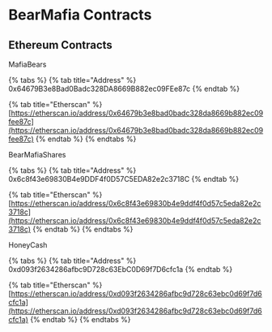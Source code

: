 # BearMafia Contracts

## Ethereum Contracts

MafiaBears

{% tabs %}
{% tab title="Address" %}
0x64679B3e8Bad0Badc328DA8669B882ec09FEe87c
{% endtab %}

{% tab title="Etherscan" %}
[https://etherscan.io/address/0x64679b3e8bad0badc328da8669b882ec09fee87c](https://etherscan.io/address/0x64679b3e8bad0badc328da8669b882ec09fee87c)
{% endtab %}
{% endtabs %}

BearMafiaShares

{% tabs %}
{% tab title="Address" %}
0x6c8f43e69830B4e9DDF4f0D57C5EDA82e2c3718C
{% endtab %}

{% tab title="Etherscan" %}
[https://etherscan.io/address/0x6c8f43e69830b4e9ddf4f0d57c5eda82e2c3718c](https://etherscan.io/address/0x6c8f43e69830b4e9ddf4f0d57c5eda82e2c3718c)
{% endtab %}
{% endtabs %}

HoneyCash

{% tabs %}
{% tab title="Address" %}
0xd093f2634286afbc9D728c63EbC0D69f7D6cfc1a
{% endtab %}

{% tab title="Etherscan" %}
[https://etherscan.io/address/0xd093f2634286afbc9d728c63ebc0d69f7d6cfc1a](https://etherscan.io/address/0xd093f2634286afbc9d728c63ebc0d69f7d6cfc1a)
{% endtab %}
{% endtabs %}
